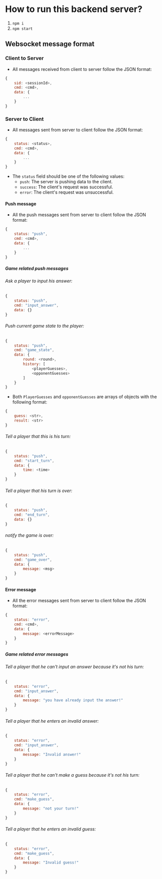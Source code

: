 # How to run this backend server?
1. `npm i`
2. `npm start`

## Websocket message format

### Client to Server
- All messages received from client to server follow the JSON format:
```javascript
{
    sid: <sessionId>,
    cmd: <cmd>,
    data: {
        ...
    }
}
```

### Server to Client

- All messages sent from server to client follow the JSON format:
```javascript
{
    status: <status>,
    cmd: <cmd>,
    data: {
        ...
    }
}
```
- The `status` field should be one of the following values:
    - `push`: The server is pushing data to the client.
    - `success`: The client's request was successful.
    - `error`: The client's request was unsuccessful.

#### Push message
- All the push messages sent from server to client follow the JSON format:
```javascript
{
    status: "push",
    cmd: <cmd>,
    data: {
        ...
    }
}
```

##### Game related push messages

###### Ask a player to input his answer:
```javascript
{
    status: "push",
    cmd: "input_answer",
    data: {}
}
```
###### Push current game state to the player:
```javascript
{
    status: "push",
    cmd: "game_state",
    data: {
        round: <round>,
        history: [
            <playerGuesses>,
            <opponentGuesses>
        ]
    }
}
```
- Both `PlayerGuesses` and `opponentGuesses` are arrays of objects with the following format:
```javascript
{
    guess: <str>,
    result: <str>
}
```

###### Tell a player that this is his turn:
```javascript
{
    status: "push",
    cmd: "start_turn",
    data: {
        time: <time>
    }
}
```

###### Tell a player that his turn is over:
```javascript
{
    status: "push",
    cmd: "end_turn",
    data: {}
}
```

###### notify the game is over:
```javascript
{
    status: "push",
    cmd: "game_over",
    data: {
        message: <msg>
    }
}
```

#### Error message
- All the error messages sent from server to client follow the JSON format:
```javascript
{
    status: "error",
    cmd: <cmd>,
    data: {
        message: <errorMessage>
    }
}
```

##### Game related error messages

###### Tell a player that he can't input an answer because it's not his turn:
```javascript
{
    status: "error",
    cmd: "input_answer",
    data: {
        message: "you have already input the answer!"
    }
}
```

###### Tell a player that he enters an invalid answer:
```javascript
{
    status: "error",
    cmd: "input_answer",
    data: {
        message: "Invalid answer!"
    }
}
```

###### Tell a player that he can't make a guess because it's not his turn:
```javascript
{
    status: "error",
    cmd: "make_guess",
    data: {
        message: "not your turn!"
    }
}
```

###### Tell a player that he enters an invalid guess:
```javascript
{
    status: "error",
    cmd: "make_guess",
    data: {
        message: "Invalid guess!"
    }
}
```